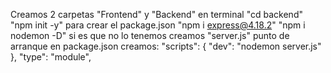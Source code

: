 Creamos 2 carpetas "Frontend" y "Backend"
en terminal "cd backend"
"npm init -y" para crear el package.json
"npm i express@4.18.2"
"npm i nodemon -D" si es que no lo tenemos
creamos "server.js" punto de arranque
en package.json creamos:
  "scripts": {
    "dev": "nodemon server.js"
  },
  "type": "module",







